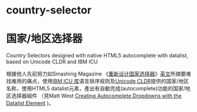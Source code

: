 # country-selector 
# 国家/地区选择器
Country Selectors designed with native HTML5 autocomplete with datalist, based on Unicode CLDR and IBM ICU

根據他人先前努力如Smashing Magazine 《[重新设计国家选择器](https://www.jianshu.com/p/b029799dd67c)》[英文](https://www.smashingmagazine.com/2011/11/redesigning-the-country-selector/)所摘要难找难用的痛点，使用[IBM ICU 库](https://www-01.ibm.com/software/globalization/icu/)语言排序规则及[Unicode CLDR](https://github.com/unicode-cldr/)提供的国家/地区名称，使用HTML5 datalist元素，產出有自動完成(autocomplete)功能的国家/地区选择器組件 （見Matt West [Creating Autocomplete Dropdowns with the Datalist Element](http://blog.teamtreehouse.com/creating-autocomplete-dropdowns-datalist-element) )。






